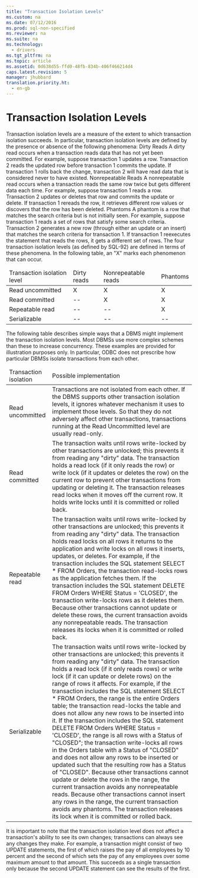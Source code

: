 ```yaml
---
title: "Transaction Isolation Levels"
ms.custom: na
ms.date: 07/12/2016
ms.prod: sql-non-specified
ms.reviewer: na
ms.suite: na
ms.technology: 
  - drivers
ms.tgt_pltfrm: na
ms.topic: article
ms.assetid: 0d638d55-ffd0-48fb-834b-406f466214d4
caps.latest.revision: 5
manager: jhubbard
translation.priority.ht: 
  - en-gb
---
```

# Transaction Isolation Levels
<?xml version="1.0" encoding="utf-8"?>
<developerConceptualDocument xmlns="http://ddue.schemas.microsoft.com/authoring/2003/5" xmlns:xlink="http://www.w3.org/1999/xlink" xmlns:xsi="http://www.w3.org/2001/XMLSchema-instance" xsi:schemaLocation="http://ddue.schemas.microsoft.com/authoring/2003/5 http://dduestorage.blob.core.windows.net/ddueschema/developer.xsd">
  <introduction>
    <para>       <legacyItalic>Transaction isolation levels</legacyItalic> are a measure of the extent to which transaction isolation succeeds. In particular, transaction isolation levels are defined by the presence or absence of the following phenomena:  </para>
    <list class="bullet">
      <listItem>
        <para>
          <legacyBold>Dirty Reads</legacyBold> A <legacyItalic>dirty read</legacyItalic> occurs when a transaction reads data that has not yet been committed. For example, suppose transaction 1 updates a row. Transaction 2 reads the updated row before transaction 1 commits the update. If transaction 1 rolls back the change, transaction 2 will have read data that is considered never to have existed.</para>
      </listItem>
      <listItem>
        <para>
          <legacyBold>Nonrepeatable Reads</legacyBold> A <legacyItalic>nonrepeatable read</legacyItalic> occurs when a transaction reads the same row twice but gets different data each time. For example, suppose transaction 1 reads a row. Transaction 2 updates or deletes that row and commits the update or delete. If transaction 1 rereads the row, it retrieves different row values or discovers that the row has been deleted.</para>
      </listItem>
      <listItem>
        <para>
          <legacyBold>Phantoms</legacyBold> A <legacyItalic>phantom</legacyItalic> is a row that matches the search criteria but is not initially seen. For example, suppose transaction 1 reads a set of rows that satisfy some search criteria. Transaction 2 generates a new row (through either an update or an insert) that matches the search criteria for transaction 1. If transaction 1 reexecutes the statement that reads the rows, it gets a different set of rows.</para>
      </listItem>
    </list>
    <para>The four transaction isolation levels (as defined by SQL-92) are defined in terms of these phenomena. In the following table, an "X" marks each phenomenon that can occur.</para>
    <table xmlns:caps="http://schemas.microsoft.com/build/caps/2013/11">
      <thead>
        <tr>
          <TD>
            <para>Transaction isolation level</para>
          </TD>
          <TD>
            <para>Dirty reads</para>
          </TD>
          <TD>
            <para>Nonrepeatable reads</para>
          </TD>
          <TD>
            <para>Phantoms</para>
          </TD>
        </tr>
      </thead>
      <tbody>
        <tr>
          <TD>
            <para>Read uncommitted</para>
          </TD>
          <TD>
            <para>X</para>
          </TD>
          <TD>
            <para>X</para>
          </TD>
          <TD>
            <para>X</para>
          </TD>
        </tr>
        <tr>
          <TD>
            <para>Read committed</para>
          </TD>
          <TD>
            <para>--</para>
          </TD>
          <TD>
            <para>X</para>
          </TD>
          <TD>
            <para>X</para>
          </TD>
        </tr>
        <tr>
          <TD>
            <para>Repeatable read</para>
          </TD>
          <TD>
            <para>--</para>
          </TD>
          <TD>
            <para>--</para>
          </TD>
          <TD>
            <para>X</para>
          </TD>
        </tr>
        <tr>
          <TD>
            <para>Serializable</para>
          </TD>
          <TD>
            <para>--</para>
          </TD>
          <TD>
            <para>--</para>
          </TD>
          <TD>
            <para>--</para>
          </TD>
        </tr>
      </tbody>
    </table>
    <para>The following table describes simple ways that a DBMS might implement the transaction isolation levels.</para>
    <alert class="important">
      <para>Most DBMSs use more complex schemes than these to increase concurrency. These examples are provided for illustration purposes only. In particular, ODBC does not prescribe how particular DBMSs isolate transactions from each other.</para>
    </alert>
    <table xmlns:caps="http://schemas.microsoft.com/build/caps/2013/11">
      <thead>
        <tr>
          <TD>
            <para>Transaction isolation</para>
          </TD>
          <TD>
            <para>Possible implementation</para>
          </TD>
        </tr>
      </thead>
      <tbody>
        <tr>
          <TD>
            <para>Read uncommitted</para>
          </TD>
          <TD>
            <para>Transactions are not isolated from each other. If the DBMS supports other transaction isolation levels, it ignores whatever mechanism it uses to implement those levels. So that they do not adversely affect other transactions, transactions running at the Read Uncommitted level are usually read-only.</para>
          </TD>
        </tr>
        <tr>
          <TD>
            <para>Read committed</para>
          </TD>
          <TD>
            <para>The transaction waits until rows write-locked by other transactions are unlocked; this prevents it from reading any "dirty" data.</para>
            <para>The transaction holds a read lock (if it only reads the row) or write lock (if it updates or deletes the row) on the current row to prevent other transactions from updating or deleting it. The transaction releases read locks when it moves off the current row. It holds write locks until it is committed or rolled back.</para>
          </TD>
        </tr>
        <tr>
          <TD>
            <para>Repeatable read</para>
          </TD>
          <TD>
            <para>The transaction waits until rows write-locked by other transactions are unlocked; this prevents it from reading any "dirty" data.</para>
            <para>The transaction holds read locks on all rows it returns to the application and write locks on all rows it inserts, updates, or deletes. For example, if the transaction includes the SQL statement <legacyBold>SELECT * FROM Orders</legacyBold>, the transaction read-locks rows as the application fetches them. If the transaction includes the SQL statement <legacyBold>DELETE FROM Orders WHERE Status = 'CLOSED'</legacyBold>, the transaction write-locks rows as it deletes them.</para>
            <para>Because other transactions cannot update or delete these rows, the current transaction avoids any nonrepeatable reads. The transaction releases its locks when it is committed or rolled back.</para>
          </TD>
        </tr>
        <tr>
          <TD>
            <para>Serializable</para>
          </TD>
          <TD>
            <para>The transaction waits until rows write-locked by other transactions are unlocked; this prevents it from reading any "dirty" data.</para>
            <para>The transaction holds a read lock (if it only reads rows) or write lock (if it can update or delete rows) on the range of rows it affects. For example, if the transaction includes the SQL statement <legacyBold>SELECT * FROM Orders</legacyBold>, the range is the entire Orders table; the transaction read-locks the table and does not allow any new rows to be inserted into it. If the transaction includes the SQL statement <legacyBold>DELETE FROM Orders WHERE Status = 'CLOSED'</legacyBold>, the range is all rows with a Status of "CLOSED"; the transaction write-locks all rows in the Orders table with a Status of "CLOSED" and does not allow any rows to be inserted or updated such that the resulting row has a Status of "CLOSED".</para>
            <para>Because other transactions cannot update or delete the rows in the range, the current transaction avoids any nonrepeatable reads. Because other transactions cannot insert any rows in the range, the current transaction avoids any phantoms. The transaction releases its lock when it is committed or rolled back.</para>
          </TD>
        </tr>
      </tbody>
    </table>
    <para>It is important to note that the transaction isolation level does not affect a transaction's ability to see its own changes; transactions can always see any changes they make. For example, a transaction might consist of two <legacyBold>UPDATE</legacyBold> statements, the first of which raises the pay of all employees by 10 percent and the second of which sets the pay of any employees over some maximum amount to that amount. This succeeds as a single transaction only because the second <legacyBold>UPDATE</legacyBold> statement can see the results of the first.</para>
  </introduction>
  <relatedTopics />
</developerConceptualDocument>